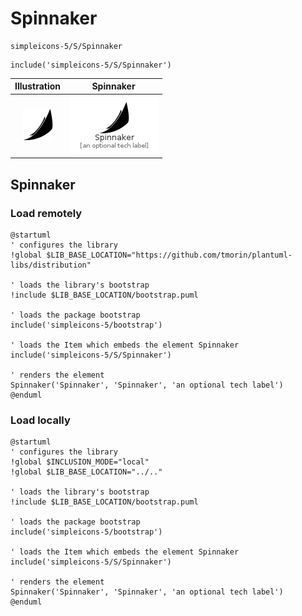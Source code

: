 # Spinnaker


```text
simpleicons-5/S/Spinnaker
```

```text
include('simpleicons-5/S/Spinnaker')
```



| Illustration | Spinnaker |
| :---: | :---: |
| ![illustration for Illustration](../../simpleicons-5/S/Spinnaker.png) | ![illustration for Spinnaker](../../simpleicons-5/S/Spinnaker.Local.png) |




## Spinnaker

### Load remotely
```plantuml
@startuml
' configures the library
!global $LIB_BASE_LOCATION="https://github.com/tmorin/plantuml-libs/distribution"

' loads the library's bootstrap
!include $LIB_BASE_LOCATION/bootstrap.puml

' loads the package bootstrap
include('simpleicons-5/bootstrap')

' loads the Item which embeds the element Spinnaker
include('simpleicons-5/S/Spinnaker')

' renders the element
Spinnaker('Spinnaker', 'Spinnaker', 'an optional tech label')
@enduml
```

### Load locally
```plantuml
@startuml
' configures the library
!global $INCLUSION_MODE="local"
!global $LIB_BASE_LOCATION="../.."

' loads the library's bootstrap
!include $LIB_BASE_LOCATION/bootstrap.puml

' loads the package bootstrap
include('simpleicons-5/bootstrap')

' loads the Item which embeds the element Spinnaker
include('simpleicons-5/S/Spinnaker')

' renders the element
Spinnaker('Spinnaker', 'Spinnaker', 'an optional tech label')
@enduml
```

